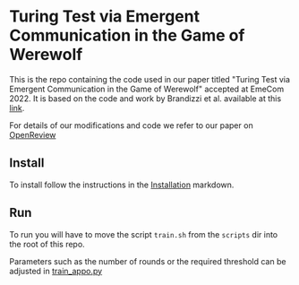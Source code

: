 # Turing Test via Emergent Communication in the Game of Werewolf

This is the repo containing the code used in our paper titled "Turing Test via Emergent Communication in the Game of Werewolf" accepted at EmeCom 2022. It is based on the code and work by Brandizzi et al. available at this [link](https://github.com/nicofirst1/rl_werewolf).

For details of our modifications and code we refer to our paper on [OpenReview](https://openreview.net/forum?id=B4xM-Qb0mbq)

## Install

To install follow the instructions in the [Installation](Resources/MarkDowns/Installation.md) markdown.

## Run

To run you will have to move the script `train.sh` from the `scripts` dir into the root of this repo.

Parameters such as the number of rounds or the required threshold can be adjusted in [train_appo.py](https://github.com/olipinski/rl_werewolf/blob/multi-round/src/utils/Params.py)
